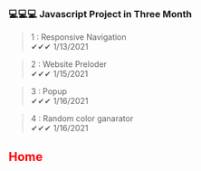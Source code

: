 ### 💻💻💻 Javascript Project in Three Month

> 1 : Responsive Navigation<br>
✔✔✔ 1/13/2021

> 2 : Website Preloder<br>
✔✔✔ 1/15/2021

> 3 : Popup <br>
✔✔✔ 1/16/2021

> 4 : Random color ganarator<br>
✔✔✔ 1/16/2021


<h2 style="color:red;">Home</h2>




